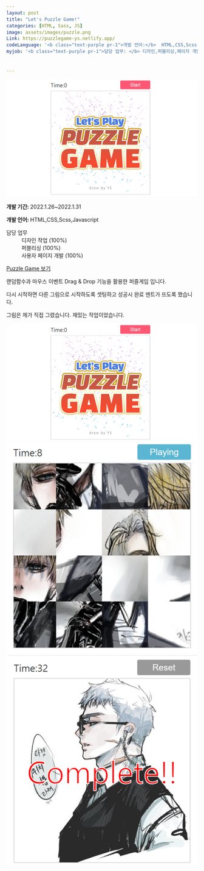 ```yaml
---
layout: post
title: "Let's Puzzle Game!"
categories: [HTML, Sass, JS]
image: assets/images/puzzle.png
Link: https://puzzlegame-ys.netlify.app/
codeLanguage: '<b class="text-purple pr-1">개발 언어:</b>  HTML,CSS,Scss,Javascript'
myjob: '<b class="text-purple pr-1">담당 업무: </b> 디자인,퍼블리싱,페이지 개발 (All 100%)'
  

---
```



<div class="row border-bottom justify-content-around flex-md-nowrap flex-wrap">
  
  <div class="col-md-5 align-self-center  w-100 h200 of-hidden"><img class="rounded" src="/assets/images/puzzle.png" alt="{{ page.title }}"></div>
    <div class="pdtb col-md-5 pr-0 col-7 align-self-center offset-md-0 offset-3">
    <p class="text-dark "><b>개발 기간: </b> 2022.1.26~2022.1.31</p>
    <p class="text-dark  "><b>개발 언어: </b> HTML,CSS,Scss,Javascript </p>
        <dl class="text-dark  ">
          <dt class="text-dark  ">담당 업무</dt>
            <dd class="text-dark small"> 디자인 작업 (100%)</dd>
            <dd class="text-dark small"> 퍼블리싱 (100%)</dd>
            <dd class="text-dark small"> 사용자 페이지 개발 (100%)</dd>
        </dl>
    <a class="btn btn-purple mt-3" href="https://puzzlegame-ys.netlify.app/" target="_blank"> Puzzle Game 보기</a>
    </div>
  </div>


<p class="text-dark text-left mt-4">랜덤함수과 마우스 이벤트 Drag & Drop 기능을 활용한 퍼즐게임 입니다.</p>
<p class="text-dark text-left">다시 시작하면 다른 그림으로 시작하도록 셋팅하고 성공시 완료 멘트가 뜨도록 했습니다. </p>
<p class="text-dark text-left mb-3">그림은 제가 직접 그렸습니다. 재밌는 작업이었습니다.</p>

  <div class="row justify-content-center pt-5 flex-wrap ">
    <div class="col-md-8 col-12 pt-4">
      <img src="/assets/images/puzzle.png">
    </div>
    <div class="col-md-8 col-12  pt-4">
     <img src="/assets/images/puzzle02.png">
    </div>
    <div class="col-md-8 col-12  pt-4">
      <img src="/assets/images/puzzle03.png">
    </div>
  </div>
  